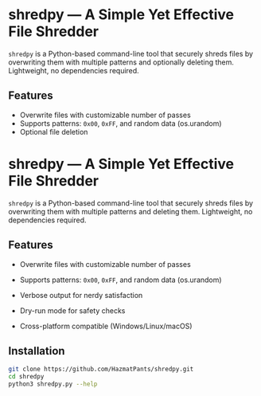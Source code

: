 
# shredpy — A Simple Yet Effective File Shredder

`shredpy` is a Python-based command-line tool that securely shreds files by overwriting them with multiple patterns and optionally deleting them. Lightweight, no dependencies required.
## Features
- Overwrite files with customizable number of passes
- Supports patterns: `0x00`, `0xFF`, and random data (os.urandom)
- Optional file deletion

 # shredpy — A Simple Yet Effective File Shredder

`shredpy` is a Python-based command-line tool that securely shreds files by overwriting them with multiple patterns and deleting them. Lightweight, no dependencies required.
## Features
- Overwrite files with customizable number of passes
- Supports patterns: `0x00`, `0xFF`, and random data (os.urandom)

- Verbose output for nerdy satisfaction
- Dry-run mode for safety checks
- Cross-platform compatible (Windows/Linux/macOS)

## Installation

```bash
git clone https://github.com/HazmatPants/shredpy.git
cd shredpy
python3 shredpy.py --help
```
